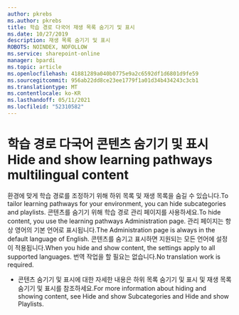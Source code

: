```yaml
---
author: pkrebs
ms.author: pkrebs
title: 학습 경로 다국어 재생 목록 숨기기 및 표시
ms.date: 10/27/2019
description: 재생 목록 숨기기 및 표시
ROBOTS: NOINDEX, NOFOLLOW
ms.service: sharepoint-online
manager: bpardi
ms.topic: article
ms.openlocfilehash: 41881289a040b0775e9a2c6592df1d6801d9fe59
ms.sourcegitcommit: 956ab22dd8ce23ee1779f1a01d34b434243c3cb1
ms.translationtype: MT
ms.contentlocale: ko-KR
ms.lasthandoff: 05/11/2021
ms.locfileid: "52310582"
---
```

# <a name="hide-and-show-learning-pathways-multilingual-content"></a><span data-ttu-id="6c34a-103">학습 경로 다국어 콘텐츠 숨기기 및 표시</span><span class="sxs-lookup"><span data-stu-id="6c34a-103">Hide and show learning pathways multilingual content</span></span> 

<span data-ttu-id="6c34a-104">환경에 맞게 학습 경로를 조정하기 위해 하위 목록 및 재생 목록을 숨길 수 있습니다.</span><span class="sxs-lookup"><span data-stu-id="6c34a-104">To tailor learning pathways for your environment, you can hide subcategories and playlists.</span></span> <span data-ttu-id="6c34a-105">콘텐츠를 숨기기 위해 학습 경로 관리 페이지를 사용하세요.</span><span class="sxs-lookup"><span data-stu-id="6c34a-105">To hide content, you use the learning pathways Administration page.</span></span> <span data-ttu-id="6c34a-106">관리 페이지는 항상 영어의 기본 언어로 표시됩니다.</span><span class="sxs-lookup"><span data-stu-id="6c34a-106">The Administration page is always in the default language of English.</span></span> <span data-ttu-id="6c34a-107">콘텐츠를 숨기고 표시하면 지원되는 모든 언어에 설정이 적용됩니다.</span><span class="sxs-lookup"><span data-stu-id="6c34a-107">When you hide and show content, the settings apply to all supported languages.</span></span> <span data-ttu-id="6c34a-108">번역 작업을 할 필요는 없습니다.</span><span class="sxs-lookup"><span data-stu-id="6c34a-108">No translation work is required.</span></span> 

- <span data-ttu-id="6c34a-109">콘텐츠 숨기기 및 표시에 대한 자세한 내용은 하위 목록 숨기기 및 표시 및 재생 목록 숨기기 및 표시를 참조하세요.</span><span class="sxs-lookup"><span data-stu-id="6c34a-109">For more information about hiding and showing content, see Hide and show Subcategories and Hide and show Playlists.</span></span> 



